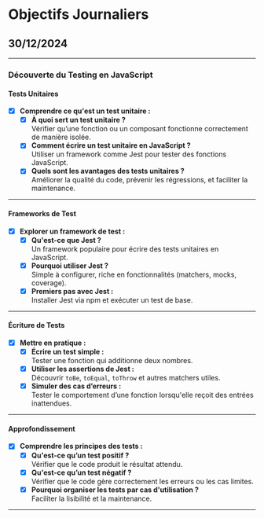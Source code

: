 # Objectifs Journaliers

## 30/12/2024

---

### Découverte du Testing en JavaScript

#### Tests Unitaires

- [x] **Comprendre ce qu'est un test unitaire :**
  - [x] **À quoi sert un test unitaire ?**  
         Vérifier qu’une fonction ou un composant fonctionne correctement de manière isolée.
  - [x] **Comment écrire un test unitaire en JavaScript ?**  
         Utiliser un framework comme Jest pour tester des fonctions JavaScript.
  - [x] **Quels sont les avantages des tests unitaires ?**  
         Améliorer la qualité du code, prévenir les régressions, et faciliter la maintenance.

---

#### Frameworks de Test

- [x] **Explorer un framework de test :**
  - [x] **Qu'est-ce que Jest ?**  
         Un framework populaire pour écrire des tests unitaires en JavaScript.
  - [x] **Pourquoi utiliser Jest ?**  
         Simple à configurer, riche en fonctionnalités (matchers, mocks, coverage).
  - [x] **Premiers pas avec Jest :**  
         Installer Jest via npm et exécuter un test de base.

---

#### Écriture de Tests

- [x] **Mettre en pratique :**
  - [x] **Écrire un test simple :**  
         Tester une fonction qui additionne deux nombres.
  - [x] **Utiliser les assertions de Jest :**  
         Découvrir `toBe`, `toEqual`, `toThrow` et autres matchers utiles.
  - [x] **Simuler des cas d’erreurs :**  
         Tester le comportement d’une fonction lorsqu'elle reçoit des entrées inattendues.

---

#### Approfondissement

- [x] **Comprendre les principes des tests :**
  - [x] **Qu'est-ce qu’un test positif ?**  
         Vérifier que le code produit le résultat attendu.
  - [x] **Qu'est-ce qu’un test négatif ?**  
         Vérifier que le code gère correctement les erreurs ou les cas limites.
  - [x] **Pourquoi organiser les tests par cas d'utilisation ?**  
         Faciliter la lisibilité et la maintenance.

---
